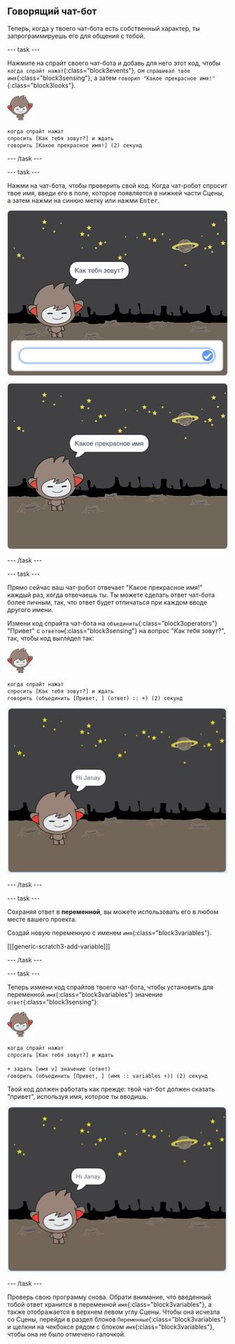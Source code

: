 ## Говорящий чат-бот

Теперь, когда у твоего чат-бота есть собственный характер, ты запрограммируешь его для общения с тобой.

\--- task \---

Нажмите на спрайт своего чат-бота и добавь для него этот код, чтобы `когда спрайт нажат`{:class="block3events"}, он `спрашивал твое имя`{:class="block3sensing"}, а затем `говорил "Какое прекрасное имя!"`{:class="block3looks"}.

![спрайт nano](images/nano-sprite.png)

```blocks3
когда спрайт нажат
спросить [Как тебя зовут?] и ждать
говорить [Какое прекрасное имя!] (2) секунд
```

\--- /task \---

\--- task \---

Нажми на чат-бота, чтобы проверить свой код. Когда чат-робот спросит твое имя, введи его в поле, которое появляется в нижней части Сцены, а затем нажми на синюю метку или нажми <kbd>Enter</kbd>.

![Тестирование ответа Чат-бота](images/chatbot-ask-test1.png)

![Тестирование ответа Чат-бота](images/chatbot-ask-test2.png)

\--- /task \---

\--- task \---

Прямо сейчас ваш чат-робот отвечает "Какое прекрасное имя!" каждый раз, когда отвечаешь ты. Ты можете сделать ответ чат-бота более личным, так, что ответ будет отличаться при каждом вводе другого имени.

Измени код спрайта чат-бота на `объединить`{:class="block3operators"} "Привет" с `ответом`{:class="block3sensing"} на вопрос "Как тебя зовут?", так, чтобы код выглядел так:

![спрайт nano](images/nano-sprite.png)

```blocks3
когда спрайт нажат
спросить [Как тебя зовут?] и ждать
говорить (объединить [Привет, ] (ответ) :: +) (2) секунд
```

![Тестирование персонального ответа](images/chatbot-answer-test.png)

\--- /task \---

\--- task \---

Сохраняя ответ в **переменной**, вы можете использовать его в любом месте вашего проекта.

Создай новую переменную с именем `имя`{:class="block3variables"}.

[[[generic-scratch3-add-variable]]]

\--- /task \---

\--- task \---

Теперь измени код спрайтов твоего чат-бота, чтобы установить для переменной `имя`{:class="block3variables"} значение `ответ`{:class="block3sensing"}:

![спрайт nano](images/nano-sprite.png)

```blocks3
когда спрайт нажат
спросить [Как тебя зовут?] и ждать

+ задать [имя v] значение (ответ)
говорить (объединить [Привет, ] (имя :: variables +)) (2) секунд
```

Твой код должен работать как прежде: твой чат-бот должен сказать "привет", используя имя, которое ты вводишь.

![Тестирование персонального ответа](images/chatbot-answer-test.png)

\--- /task \---

Проверь свою программу снова. Обрати внимание, что введенный тобой ответ хранится в переменной `имя`{:class="block3variables"}, а также отображается в верхнем левом углу Сцены. Чтобы она исчезла со Сцены, перейди в раздел блоков `Переменные`{:class="block3variables"} и щелкни на чекбоксе рядом с блоком `имя`{:class="block3variables"}, чтобы она не было отмечено галочкой.